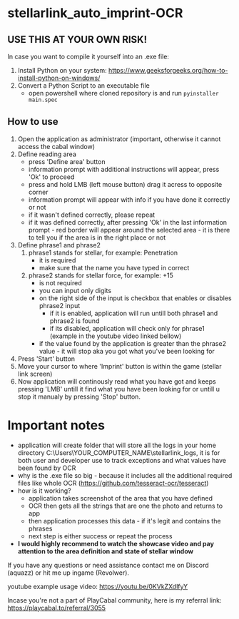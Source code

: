 # stellarlink_auto_imprint-OCR

## USE THIS AT YOUR OWN RISK!

In case you want to compile it yourself into an .exe file:
 1. Install Python on your system: https://www.geeksforgeeks.org/how-to-install-python-on-windows/
 2. Convert a Python Script to an executable file
     - open powershell where cloned repository is and run `pyinstaller main.spec`


## How to use
 1. Open the application as administrator (important, otherwise it cannot access the cabal window)
 2. Define reading area
    - press 'Define area' button
    - information prompt with additional instructions will appear, press 'Ok' to proceed
    - press and hold LMB (left mouse button) drag it acress to opposite corner
    - information prompt will appear with info if you have done it correctly or not
    - if it wasn't defined correctly, please repeat
    - if it was defined correctly, after pressing 'Ok' in the last information prompt - red border will appear around the selected area - it is there to tell you if the area is in the right place or not
 3. Define phrase1 and phrase2
    1. phrase1 stands for stellar, for example: Penetration
       - it is required
       - make sure that the name you have typed in correct
    2. phrase2 stands for stellar force, for example: +15
       - is not required
       - you can input only digits
       - on the right side of the input is checkbox that enables or disables phrase2 input
         - if it is enabled, application will run untill both phrase1 and phrase2 is found
         - if its disabled, application will check only for phrase1 (example in the youtube video linked bellow)
       - if the value found by the application is greater than the phrase2 value - it will stop aka you got what you've been looking for
 5. Press 'Start' button
 6. Move your cursor to where 'Imprint' button is within the game (stellar link screen)
 7. Now application will continously read what you have got and keeps pressing 'LMB' untill it find what you have been looking for or untill u stop it manualy by pressing 'Stop' button.

# Important notes
- application will create folder that will store all the logs in your home directory C:\Users\YOUR_COMPUTER_NAME\stellarlink_logs, it is for both user and developer use to track exceptions and what values have been found by OCR
- why is the .exe file so big - because it includes all the additional required files like whole OCR (https://github.com/tesseract-ocr/tesseract)
- how is it working?
  - application takes screenshot of the area that you have defined
  - OCR then gets all the strings that are one the photo and returns to app
  - then application processes this data - if it's legit and contains the phrases
  - next step is either success or repeat the process
- **I would highly recommend to watch the showcase video and pay attention to the area definition and state of stellar window**
 
If you have any questions or need assistance contact me on Discord (aquazz) or hit me up ingame (Revolwer).

youtube example usage video: https://youtu.be/0KVkZXdlfyY

Incase you're not a part of PlayCabal community, here is my referral link: https://playcabal.to/referral/3055
